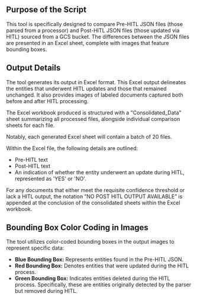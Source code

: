 ## Purpose of the Script

This tool is specifically designed to compare Pre-HITL JSON files (those parsed from a processor) and Post-HITL JSON files (those updated via HITL) sourced from a GCS bucket. The differences between the JSON files are presented in an Excel sheet, complete with images that feature bounding boxes.

## Output Details

The tool generates its output in Excel format. This Excel output delineates the entities that underwent HITL updates and those that remained unchanged. It also provides images of labeled documents captured both before and after HITL processing.

The Excel workbook produced is structured with a "Consolidated_Data" sheet summarizing all processed files, alongside individual comparison sheets for each file.

Notably, each generated Excel sheet will contain a batch of 20 files.

Within the Excel file, the following details are outlined:
- Pre-HITL text
- Post-HITL text
- An indication of whether the entity underwent an update during HITL, represented as 'YES' or 'NO'.

For any documents that either meet the requisite confidence threshold or lack a HITL output, the notation “NO POST HITL OUTPUT AVAILABLE” is appended at the conclusion of the consolidated sheets within the Excel workbook.

## Bounding Box Color Coding in Images

The tool utilizes color-coded bounding boxes in the output images to represent specific data:
- **Blue Bounding Box:** Represents entities found in the Pre-HITL JSON.
- **Red Bounding Box:** Denotes entities that were updated during the HITL process.
- **Green Bounding Box:** Indicates entities deleted during the HITL process. Specifically, these are entities originally detected by the parser but removed during HITL.

